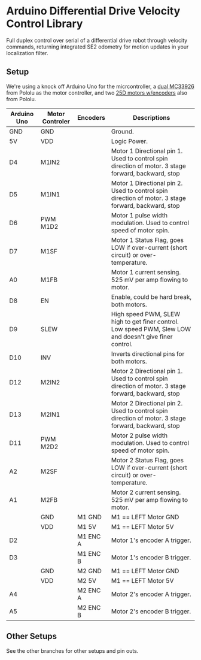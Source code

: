 Arduino Differential Drive Velocity Control Library
=================

Full duplex control over serial of a differential drive robot through velocity commands, returning integrated SE2 odometry for motion updates in your localization filter.

Setup
-----

We're using a knock off Arduino Uno for the micrcontroller, a [dual MC33926](https://www.pololu.com/product/1213) from Pololu as the motor controller, and two [25D motors w/encoders](https://www.pololu.com/product/4866) also from Pololu.

| Arduino Uno | Motor Controler | Encoders | Descriptions                                                                                            |
|-------------|-----------------|----------|---------------------------------------------------------------------------------------------------------|
| GND         | GND             |          | Ground.                                                                                                 |
| 5V          | VDD             |          | Logic Power.                                                                                            |
| D4          | M1IN2           |          | Motor 1 Directional pin 1. Used to control spin direction of motor. 3 stage forward, backward, stop     |
| D5          | M1IN1           |          | Motor 1 Directional pin 2. Used to control spin direction of motor. 3 stage forward, backward, stop     |
| D6          | PWM M1D2        |          | Motor 1 pulse width modulation. Used to control speed of motor spin.                                    |
| D7          | M1SF            |          | Motor 1 Status Flag, goes LOW if over-current (short circuit) or over-temperature.                      |
| A0          | M1FB            |          | Motor 1 current sensing. 525 mV per amp flowing to motor.                                               |
| D8          | EN              |          | Enable, could be hard break, both motors.                                                               |
| D9          | SLEW            |          | High speed PWM, SLEW high to get finer control. Low speed PWM, Slew LOW and doesn't give finer control. |
| D10         | INV             |          | Inverts directional pins for both motors.                                                               |
| D12         | M2IN2           |          | Motor 2 Directional pin 1. Used to control spin direction of motor. 3 stage forward, backward, stop     |
| D13         | M2IN1           |          | Motor 2 Directional pin 2. Used to control spin direction of motor. 3 stage forward, backward, stop     |
| D11         | PWM M2D2        |          | Motor 2 pulse width modulation. Used to control speed of motor spin.                                    |
| A2          | M2SF            |          | Motor 2 Status Flag, goes LOW if over-current (short circuit) or over-temperature.                      |
| A1          | M2FB            |          | Motor 2 current sensing. 525 mV per amp flowing to motor.                                               |
|             | GND             | M1 GND   | M1 == LEFT Motor GND                                                                                    |
|             | VDD             | M1 5V    | M1 == LEFT Motor 5V                                                                                     |
| D2          |                 | M1 ENC A | Motor 1's encoder A trigger.                                                                            |
| D3          |                 | M1 ENC B | Motor 1's encoder B trigger.                                                                            |
|             | GND             | M2 GND   | M1 == LEFT Motor GND                                                                                    |
|             | VDD             | M2 5V    | M1 == LEFT Motor 5V                                                                                     |
| A4          |                 | M2 ENC A | Motor 2's encoder A trigger.                                                                            |
| A5          |                 | M2 ENC B | Motor 2's encoder B trigger.                                                                            |

Other Setups
------------

See the other branches for other setups and pin outs.
